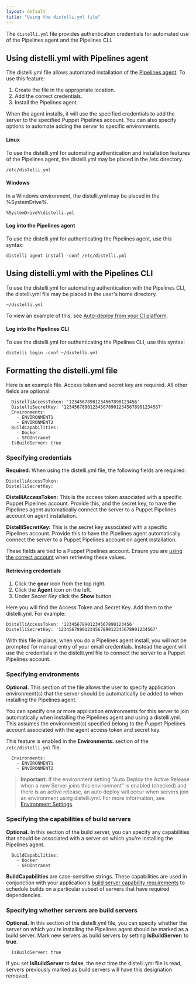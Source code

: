 ```yaml
---
layout: default
title: "Using the distelli.yml file"
---
```


The `distelli.yml` file provides authentication credentials for automated use of the Pipelines agent and the Pipelines CLI.

<h2><a name="using-distelli.yml-with-distell-agent"></a>Using distelli.yml with Pipelines agent</h2>

The distelli.yml file allows automated installation of the [Pipelines agent](./agent.html). To use this feature:
<ol>
<li>Create the file in the appropriate location.</li>
<li>Add the correct credentials.</li>
<li>Install the Pipelines agent.</li>
</ol>

When the agent installs, it will use the specified credentials to add the server to the specified Puppet Pipelines account. You can also specify options to automate adding the server to specific environments.

<h4>Linux</h4>

To use the distelli.yml for automating authentication and installation features of the Pipelines agent, the distelli.yml may be placed in the /etc directory.

~~~
/etc/distelli.yml
~~~

<h4>Windows</h4>

In a Windows environment, the distelli.yml may be placed in the %SystemDrive%.

~~~
%SystemDrive%\distelli.yml
~~~

<h4><a name="login-the-distelli-agent"></a>Log into the Pipelines agent</h4>

To use the distelli.yml for authenticating the Pipelines agent, use this syntax:

~~~
distelli agent install -conf /etc/distelli.yml
~~~

<h2><a name="using-distelli.yml-with-distelli-cli"></a>Using distelli.yml with the Pipelines CLI</h2>

To use the distelli.yml for automating authentication with the Pipelines CLI, the distelli.yml file may be placed in the user's home directory.

~~~
~/distelli.yml
~~~

To view an example of this, see [Auto-deploy from your CI platform](./deployment-ci.html).

<h4><a name="login-the-distelli-cli"></a>Log into the Pipelines CLI</h4>

To use the distelli.yml for authenticating the Pipelines CLI, use this syntax:

~~~
distelli login -conf ~/distelli.yml
~~~

## Formatting the distelli.yml file

Here is an example file. Access token and secret key are required. All other fields are optional. 

~~~
  DistelliAccessToken: '12345678901234567890123456'
  DistelliSecretKey: '1234567890123456789012345678901234567'
  Environments:
    - ENVIRONMENT1
    - ENVIRONMENT2
  BuildCapabilities:
    - Docker
    - SFOIntranet
  IsBuildServer: true
~~~

<h3><a name="specifying-credentials"></a>Specifying credentials</h3>

**Required.** When using the distelli.yml file, the following fields are required:

~~~
DistelliAccessToken:
DistelliSecretKey:
~~~

**DistelliAccessToken:** This is the access token associated with a specific Puppet Pipelines account. Provide this, and the secret key, to have the Pipelines agent automatically connect the server to a Puppet Pipelines account on agent installation.

**DistelliSecretKey:** This is the secret key associated with a specific Pipelines account. Provide this to have the Pipelines agent automatically connect the server to a Puppet Pipelines account on agent installation.

These fields are tied to a Puppet Pipelines account. Ensure you are [using the correct account](./users.html) when retrieving these values.

<h4>Retrieving credentials</h4>

<ol>
<li>Click the <b>gear</b> icon from the top right.</li>
<li>Click the <b>Agent</b> icon on the left.</li>
<li>Under <i>Secret Key</i> click the <b>Show</b> button.</li>
</ol>

Here you will find the Access Token and Secret Key. Add them to the distelli.yml. For example:

~~~
DistelliAccessToken: '12345678901234567890123456'
DistelliSecretKey: '1234567890123456789012345678901234567'
~~~

With this file in place, when you do a Pipelines agent install, you will not be prompted for manual entry of your email credentials. Instead the agent will use the credentials in the distelli.yml file to connect the server to a Puppet Pipelines account.

<h3><a name="specifying-environment"></a>Specifying environments</h3>

**Optional.** This section of the file allows the user to specify application environment(s) that the server should be automatically be added to when installing the Pipelines agent.

You can specify one or more application environments for this server to join automatically when installing the Pipelines agent and using a distelli.yml. This assumes the environment(s) specified belong to the Puppet Pipelines account associated with the agent access token and secret key.

This feature is enabled in the <b>Environments:</b> section of the `/etc/distelli.yml` file.

~~~
  Environments:
    - ENVIRONMENT1
    - ENVIRONMENT2
~~~

> **Important:** If the environment setting "Auto Deploy the Active Release when a new Server joins this environment" is enabled (checked) and there is an active release, an auto deploy will occur when servers join an environment using distelli.yml.
    For more information, see [Environment Settings](./environment.html).

### Specifying the capabilities of build servers

**Optional.** In this section of the build server, you can specify any capabilities that should be associated with a server on which you're installing the Pipelines agent.

~~~
  BuildCapabilities:
    - Docker
    - SFOIntranet
~~~ 

**BuildCapabilities** are case-sensitive strings. These capabilities are used in conjunction with your application's [build server capability requirements](build-configure.html#setting-application-build-server-capability-requirements) to schedule builds on a particular subset of servers that have required dependencies. 

### Specifying whether servers are build servers

**Optional.** In this section of the distelli.yml file, you can specify whether the server on which you're installing the Pipelines agent should be marked as a build server. Mark new servers as build servers by setting **IsBuildServer:** to **true**.

~~~
  IsBuildServer: true
~~~

If you set **IsBuildServer** to **false**, the next time the distelli.yml file is read, servers previously marked as build servers will have this designation removed. 



